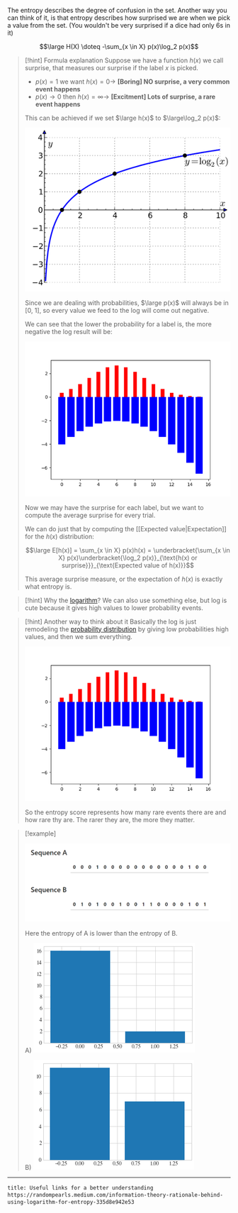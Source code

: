 The entropy describes the degree of confusion in the set.
Another way you can think of it, is that entropy describes how surprised we are when we pick a value from the set. (You wouldn't be very surprised if a dice had only 6s in it)

$$\large H(X) \doteq -\sum_{x \in X} p(x)\log_2 p(x)$$

> [!hint] Formula explanation
> Suppose we have a function $h(x)$ we call surprise, that measures our surprise if the label $x$ is picked.
> 
> - $p(x) = 1$ we want $h(x)=0 \rightarrow$ **[Boring] NO surprise, a very common event happens**
> - $p(x) \rightarrow 0$ then $h(x)=\infty\rightarrow$ **[Excitment] Lots of surprise, a rare event happens**
> 
> This can be achieved if we set $\large h(x)$ to $\large\log_2 p(x)$:
> 
> ![](../z_images/Pasted%20image%2020230504151116.png)
> 
> Since we are dealing with probabilities, $\large p(x)$ will always be in [0, 1], so every value we feed to the log will come out negative.
> 
> We can see that the lower the probability for a label is, the more negative the log result will be:
> 
> ![](../z_images/Figure_1oidjgkerjg.png)
> 
> Now we may have the surprise for each label, but we want to compute the average surprise for every trial.
> 
> We can do just that by computing the [[Expected value|Expectation]] for the $h(x)$ distribution:
> 
> $$\large E[h(x)] = \sum_{x \in X} p(x)h(x) = \underbracket{\sum_{x \in X} p(x)\underbracket{\log_2 p(x)}_{\text{h(x) or surprise}}}_{\text{Expected value of h(x)}}$$
> 
> This average surprise measure, or the expectation of $h(x)$ is exactly what entropy is.

> [!hint] Why the [logarithm](../Calculus/5.%20Logarithms.md)?
> We can also use something else, but log is cute because it gives high values to lower probability events.

> [!hint] Another way to think about it
> Basically the log is just remodeling the [probability distribution](../Probability/Probability%20distributions.md) by giving low probabilities high values, and then we sum everything.
> 
> ![](../z_images/Figure_1oidjgkerjg.png)
> 
> So the entropy score represents how many rare events there are and how rare thy are. The rarer they are, the more they matter.

> [!example]
> 
> ![](../z_images/Pasted%20image%2020230504142832.png)
> 
> Here the entropy of A is lower than the entropy of B.
> 
> A) ![](../z_images/Pasted%20image%2020230504143542.png)
> 
> B) ![](../z_images/Pasted%20image%2020230504143601.png)
> 
> 

---


```ad-seealso
title: Useful links for a better understanding
https://randompearls.medium.com/information-theory-rationale-behind-using-logarithm-for-entropy-335d8e942e53
```
